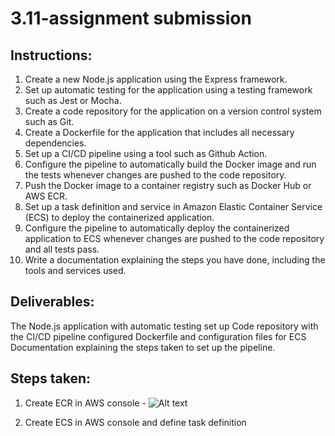 # 3.11-assignment submission

## Instructions:

1. Create a new Node.js application using the Express framework.
2. Set up automatic testing for the application using a testing framework such as Jest or Mocha.
3. Create a code repository for the application on a version control system such as Git.
4. Create a Dockerfile for the application that includes all necessary dependencies.
5. Set up a CI/CD pipeline using a tool such as Github Action.
6. Configure the pipeline to automatically build the Docker image and run the tests whenever changes are pushed to the code repository.
7. Push the Docker image to a container registry such as Docker Hub or AWS ECR.
8. Set up a task definition and service in Amazon Elastic Container Service (ECS) to deploy the containerized application.
9. Configure the pipeline to automatically deploy the containerized application to ECS whenever changes are pushed to the code repository and all tests pass.
10. Write a documentation explaining the steps you have done, including the tools and services used.

## Deliverables:

The Node.js application with automatic testing set up
Code repository with the CI/CD pipeline configured
Dockerfile and configuration files for ECS
Documentation explaining the steps taken to set up the pipeline.

## Steps taken:

1. Create ECR in AWS console - 
![Alt text](../../../Desktop/Screenshot%202023-09-02%20at%204.10.53%20PM.png)

2. Create ECS in AWS console and define task definition


